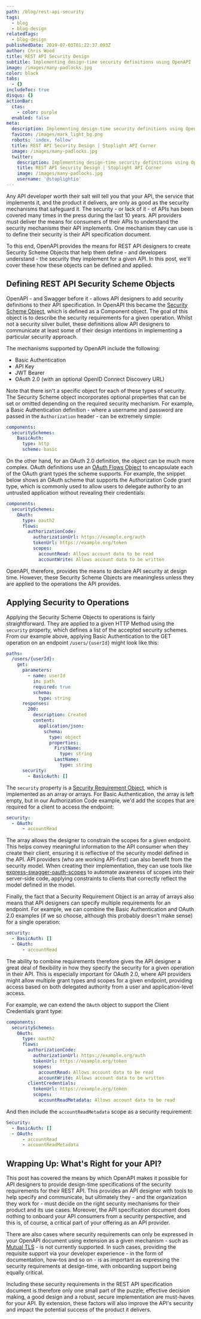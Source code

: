 ```yaml
---
path: /blog/rest-api-security
tags:
  - blog
  - blog-design
relatedTags:
  - blog-design
publishedDate: 2019-07-03T01:22:37.093Z
author: Chris Wood
title: REST API Security Design
subtitle: Implementing design-time security definitions using OpenAPI
image: /images/many-padlocks.jpg
color: black
tabs:
  - {}
includeToc: true
disqus: {}
actionBar:
  ctas:
    - color: purple
  enabled: false
meta:
  description: Implementing design-time security definitions using OpenAPI
  favicon: /images/mark_light_bg.png
  robots: 'index, follow'
  title: REST API Security Design | Stoplight API Corner
  image: /images/many-padlocks.jpg
  twitter:
    description: Implementing design-time security definitions using OpenAPI
    title: REST API Security Design | Stoplight API Corner
    image: /images/many-padlocks.jpg
    username: '@stoplightio'
---
```


Any API developer worth their salt will tell you that your API, the service that implements it, and the product it delivers, are only as good as the security mechanisms that safeguard it. The security - or lack of it - of APIs has been covered many times in the press during the last 10 years. API providers must deliver the means for consumers of their APIs to understand the security mechanisms their API implements. One mechanism they can use is to define their security is their API specification document.

To this end, OpenAPI provides the means for REST API designers to create Security Scheme Objects that help them define - and developers understand - the security they implement for a given API. In this post, we'll cover these how these objects can be defined and applied.

## Defining REST API Security Scheme Objects

OpenAPI - and Swagger before it - allows API designers to add security definitions to their API specification. In OpenAPI this became the [Security Scheme Object](https://github.com/OAI/OpenAPI-Specification/blob/master/versions/3.0.2.md#securitySchemeObject), which is defined as a Component object. The goal of this object is to describe the security requirements for a given operation. Whilst not a security silver bullet, these definitions allow API designers to communicate at least some of their design intentions in implementing a particular security approach.

The mechanisms supported by OpenAPI include the following:

- Basic Authentication
- API Key
- JWT Bearer
- OAuth 2.0 (with an optional OpenID Connect Discovery URL)

Note that there isn't a specific object for each of these types of security. The Security Scheme object incorporates optional properties that can be set or omitted depending on the required security mechanism. For example, a Basic Authentication definition - where a username and password are passed in the `Authorization` header - can be extremely simple:

```yaml
components:
  securitySchemes:
    BasicAuth:
      type: http
      scheme: basic
```

On the other hand, for an OAuth 2.0 definition, the object can be much more complex. OAuth definitions use an [OAuth Flows Object](https://github.com/OAI/OpenAPI-Specification/blob/master/versions/3.0.2.md#oauthFlowsObject) to encapsulate each of the OAuth grant types the scheme supports. For example, the snippet below shows an OAuth scheme that supports the Authorization Code grant type, which is commonly used to allow users to delegate authority to an untrusted application without revealing their credentials:

```yaml
components:
  securitySchemes:
    OAuth:
      type: oauth2
      flows:
        authorizationCode:
          authorizationUrl: https://example.org/auth
          tokenUrl: https://example.org/token
          scopes:
            accountRead: Allows account data to be read
            accountWrite: Allows account data to be written
```

OpenAPI, therefore, provides the means to declare API security at design time. However, these Security Scheme Objects are meaningless unless they are applied to the operations the API provides.

## Applying Security to Operations

Applying the Security Scheme Objects to operations is fairly straightforward. They are applied to a given HTTP Method using the `security` property, which defines a list of the accepted security schemes. From our example above, applying Basic Authentication to the GET operation on an endpoint `/users/{userId}` might look like this:

```yaml
paths:
  /users/{userId}:
    get:
      parameters:
        - name: userId
          in: path
          required: true
          schema:
            type: string
      responses:
        200:
          description: Created
          content:
            application/json:
              schema:
                type: object
                properties:
                  FirstName:
                    type: string
                  LastName:
                    type: string
      security:
        - BasicAuth: []
```

The `security` property is a [Security Requirement Object](https://github.com/OAI/OpenAPI-Specification/blob/master/versions/3.0.2.md#security-requirement-object), which is implemented as an array or arrays. For Basic Authentication, the array is left empty, but in our Authorization Code example, we'd add the scopes that are required for a client to access the endpoint:

```yaml
security:
  - OAuth:
      - accountRead
```

The array allows the designer to constrain the scopes for a given endpoint. This helps convey meaningful information to the API consumer when they create their client, ensuring it is reflective of the security model defined in the API. API providers (who are working API-first) can also benefit from the security model. When creating their implementation, they can use tools like [express-swagger-oauth-scopes](https://www.npmjs.com/package/express-swagger-oauth-scopes) to automate awareness of scopes into their server-side code, applying constraints to clients that correctly reflect the model defined in the model.

Finally, the fact that a Security Requirement Object is an array of arrays also means that API designers can specify multiple requirements for an endpoint. For example, we can combine the Basic Authentication and OAuth 2.0 examples (if we so choose, although this probably doesn't make sense) for a single operation:

```yaml
security:
  - BasicAuth: []
  - OAuth:
      - accountRead
```

The ability to combine requirements therefore gives the API designer a great deal of flexibility in how they specify the security for a given operation in their API. This is especially important for OAuth 2.0, where API providers might allow multiple grant types and scopes for a given endpoint, providing access based on both delegated authority from a user and application-level access.

For example, we can extend the `OAuth` object to support the Client Credentials grant type:

```yaml
components:
  securitySchemes:
    OAuth:
      type: oauth2
      flows:
        authorizationCode:
          authorizationUrl: https://example.org/auth
          tokenUrl: https://example.org/token
          scopes:
            accountRead: Allows account data to be read
            accountWrite: Allows account data to be written
        clientCredentials:
          tokenUrl: https://example.org/token
          scopes:
            accountReadMetadata: Allows account data to be read
```

And then include the `accountReadMetadata` scope as a security requirement:

```yaml
Security:
  - BasicAuth: []
  - OAuth:
      - accountRead
      - accountReadMetadata
```

## Wrapping Up: What's Right for your API?

This post has covered the means by which OpenAPI makes it possible for API designers to provide design-time specifications of the security requirements for their REST API. This provides an API designer with tools to help specify and communicate, but ultimately they - and the organization they work for - must decide on the right security mechanisms for their product and its use cases. Moreover, the API specification document does nothing to onboard your API consumers from a security perspective, and this is, of course, a critical part of your offering as an API provider.

There are also cases where security requirements can only be expressed in your OpenAPI document using extension as a given mechanism - such as [Mutual TLS](https://github.com/OAI/OpenAPI-Specification/issues/1004) - is not currently supported. In such cases, providing the requisite support via your developer experience - in the form of documentation, how-tos and so on - is as important as expressing the security requirements at design-time, with onboarding support being equally critical.

Including these security requirements in the REST API specification document is therefore only one small part of the puzzle; effective decision making, a good design and a robust, secure implementation are must-haves for your API. By extension, these factors will also improve the API's security and impact the potential success of the product it delivers.
